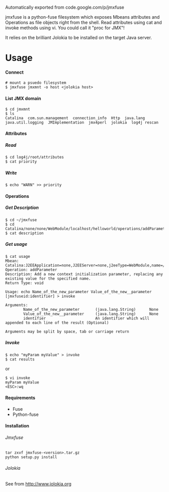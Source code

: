 Automatically exported from code.google.com/p/jmxfuse


jmxfuse is a python-fuse filesystem which exposes Mbeans attributes and Operations as file objects right from the shell. Read attributes using cat and invoke methods using vi. You could call it "proc for JMX"!

It relies on the brilliant Jolokia to be installed on the target Java server.

# Usage
#### Connect
```
# mount a psuedo filesystem
$ jmxfuse jmxmnt -o host <jolokia host>  
```

#### List JMX domain
```
$ cd jmxmnt
$ ls
Catalina  com.sun.management  connection_info  Http  java.lang  java.util.logging  JMImplementation  jmx4perl  jolokia  log4j rescan
```
#### Attributes
##### Read
```
$ cd log4j/root/attributes
$ cat priority
```
##### Write
```
$ echo "WARN" >> priority
```

#### Operations
##### Get Description
```
$ cd ~/jmxfuse
$ cd Catalina/none/none/WebModule/localhost/helloworld/operations/addParameter
$ cat description
```
##### Get usage
```
$ cat usage
Mbean: Catalina:J2EEApplication=none,J2EEServer=none,j2eeType=WebModule,name=//localhost/helloworld
Operation: addParameter
Description: Add a new context initialization parameter, replacing any existing value for the specified name.
Return Type: void

Usage: echo Name_of_the_new_parameter Value_of_the_new__parameter [jmxfuseid:identifier] > invoke

Arguments:
        Name_of_the_new_parameter       (java.lang.String)      None
        Value_of_the_new__parameter     (java.lang.String)      None
        identifier                      An identifier which will appended to each line of the result (Optional)

Arguments may be split by space, tab or carriage return
```
##### Invoke
```
$ echo "myParam myValue" > invoke
$ cat results
```
or
```
$ vi invoke
myParam myValue
<ESC>:wq
```
#### Requirements
* Fuse
* Python-fuse

#### Installation
###### Jmxfuse
```
tar zxvf jmxfuse-<version>.tar.gz
python setup.py install
```
###### Jolokia
See from http://www.jolokia.org
